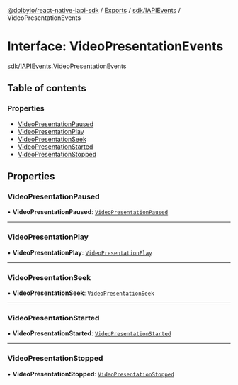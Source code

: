 [@dolbyio/react-native-iapi-sdk](../README.md) / [Exports](../modules.md) / [sdk/IAPIEvents](../modules/sdk_IAPIEvents.md) / VideoPresentationEvents

# Interface: VideoPresentationEvents

[sdk/IAPIEvents](../modules/sdk_IAPIEvents.md).VideoPresentationEvents

## Table of contents

### Properties

- [VideoPresentationPaused](sdk_IAPIEvents.VideoPresentationEvents.md#videopresentationpaused)
- [VideoPresentationPlay](sdk_IAPIEvents.VideoPresentationEvents.md#videopresentationplay)
- [VideoPresentationSeek](sdk_IAPIEvents.VideoPresentationEvents.md#videopresentationseek)
- [VideoPresentationStarted](sdk_IAPIEvents.VideoPresentationEvents.md#videopresentationstarted)
- [VideoPresentationStopped](sdk_IAPIEvents.VideoPresentationEvents.md#videopresentationstopped)

## Properties

### VideoPresentationPaused

• **VideoPresentationPaused**: [`VideoPresentationPaused`](events_VideoPresentationEvents.VideoPresentationPaused.md)

___

### VideoPresentationPlay

• **VideoPresentationPlay**: [`VideoPresentationPlay`](events_VideoPresentationEvents.VideoPresentationPlay.md)

___

### VideoPresentationSeek

• **VideoPresentationSeek**: [`VideoPresentationSeek`](events_VideoPresentationEvents.VideoPresentationSeek.md)

___

### VideoPresentationStarted

• **VideoPresentationStarted**: [`VideoPresentationStarted`](events_VideoPresentationEvents.VideoPresentationStarted.md)

___

### VideoPresentationStopped

• **VideoPresentationStopped**: [`VideoPresentationStopped`](events_VideoPresentationEvents.VideoPresentationStopped.md)
